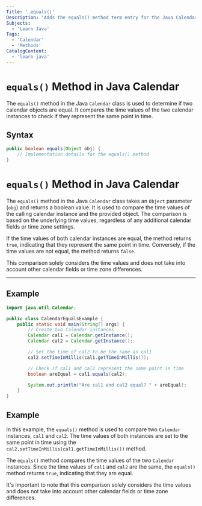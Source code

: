 ```yaml
---
Title: '.equals()'
Description: 'Adds the equals() method term entry for the Java Calendar class.'
Subjects:
  - 'Learn Java'
Tags:
  - 'Calendar'
  - 'Methods'
CatalogContent:
  - 'learn-java'
---
```




# `equals()` Method in Java Calendar

The `equals()` method in the Java `Calendar` class is used to determine if two calendar objects are equal. It compares the time values of the two calendar instances to check if they represent the same point in time.

## Syntax

```java
public boolean equals(Object obj) {
    // Implementation details for the equals() method
}
```
# `equals()` Method in Java Calendar

The `equals()` method in the Java `Calendar` class takes an `Object` parameter (`obj`) and returns a boolean value. It is used to compare the time values of the calling calendar instance and the provided object. The comparison is based on the underlying time values, regardless of any additional calendar fields or time zone settings.

If the time values of both calendar instances are equal, the method returns `true`, indicating that they represent the same point in time. Conversely, if the time values are not equal, the method returns `false`.

This comparison solely considers the time values and does not take into account other calendar fields or time zone differences.

---
## Example
```java
import java.util.Calendar;

public class CalendarEqualsExample {
    public static void main(String[] args) {
        // Create two Calendar instances
        Calendar cal1 = Calendar.getInstance();
        Calendar cal2 = Calendar.getInstance();

        // Set the time of cal2 to be the same as cal1
        cal2.setTimeInMillis(cal1.getTimeInMillis());

        // Check if cal1 and cal2 represent the same point in time
        boolean areEqual = cal1.equals(cal2);

        System.out.println("Are cal1 and cal2 equal? " + areEqual);
    }
}
```
## Example

In this example, the `equals()` method is used to compare two `Calendar` instances, `cal1` and `cal2`. The time values of both instances are set to the same point in time using the `cal2.setTimeInMillis(cal1.getTimeInMillis())` method.

The `equals()` method compares the time values of the two `Calendar` instances. Since the time values of `cal1` and `cal2` are the same, the `equals()` method returns `true`, indicating that they are equal.

It's important to note that this comparison solely considers the time values and does not take into account other calendar fields or time zone differences.
